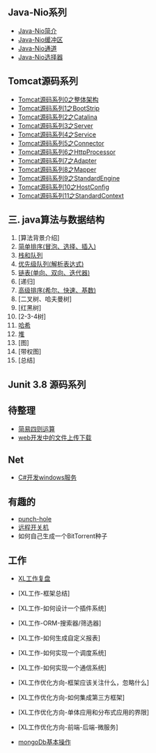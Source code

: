 
## Java-Nio系列
* [Java-Nio简介](./Doc/java基础/JavaNio-简介.md)
* [Java-Nio缓冲区](Doc/java基础/JavaNio-缓冲区.md)
* [Java-Nio通道](Doc/java基础/JavaNio-Channel.md)
* [Java-Nio选择器](Doc/java基础/JavaNio-Selector.md)

## Tomcat源码系列
* [Tomcat源码系列0之整体架构](Doc/tomcat/Tomcat-Structure.md)
* [Tomcat源码系列1之BootStrip](Doc/tomcat/Tomcat-BootStrip.md)
* [Tomcat源码系列2之Catalina](Doc/tomcat/Tomcat-Catalina.md)
* [Tomcat源码系列3之Server](Doc/tomcat/Tomcat-StandardServer.md)
* [Tomcat源码系列4之Service](Doc/tomcat/Tomcat-StandardService.md)
* [Tomcat源码系列5之Connector](Doc/tomcat/Tomcat-Connector.md)
* [Tomcat源码系列6之HttpProcessor](Doc/tomcat/omcat-Connector-Httpprocessor.md)
* [Tomcat源码系列7之Adapter](Doc/tomcat/Tomcat-Adapter.md)
* [Tomcat源码系列8之Mapper](Doc/tomcat/Tomcat-Mapper-MapperListener.md)
* [Tomcat源码系列9之StandardEngine](Doc/tomcat/Tomcat-StandardEngine.md)
* [Tomcat源码系列10之HostConfig](Doc/tomcat/Tomcat-HostConfig.md)
* [Tomcat源码系列11之StandardContext](Doc/tomcat/Tomcat-StandardContext.md)


## 三. java算法与数据结构

1. [算法背景介绍]
2. [简单排序(冒泡、选择、插入)](./Doc/java基础/data_structures_01.md)
3. [栈和队列](./Doc/java基础/data_structures_02.md)
4. [优先级队列(解析表达式)](./Doc/java基础/data_structures_03.md)
5. [链表(单向、双向、迭代器)](./Doc/java基础/data_structures_04.md)
6. [递归]
7. [高级排序(希尔、快速、基数)](./Doc/java基础/data_structures_06.md)
8. [二叉树、哈夫曼树]
9. [红黑树]
10. [2-3-4树]
11. [哈希](./Doc/java基础/data_structures_10.md)
12. [堆](./Doc/java基础/data_structures_11.md)
13. [图]
14. [带权图]
15. [总结]


## Junit 3.8 源码系列

## 待整理
* [简易四则运算](Doc/java基础/java算法与结构-后缀表达式)
* [web开发中的文件上传下载](Doc/Temp/web开发中的文件上传下载.md)

## Net
* [C#开发windows服务](Doc/dotnet/windows-service.md)

## 有趣的


* [punch-hole](Doc/Punch-hole.md)
* [远程开关机](Doc/Temp/远程开关机.md)
* 如何自己生成一个BitTorrent种子

## 工作
* [XL工作复盘](Doc/工作.md)
* [XL工作-框架总结]
* [XL工作-如何设计一个插件系统]
* [XL工作-ORM-搜索器/筛选器]
* [XL工作-如何生成自定义报表]
* [XL工作-如何实现一个调度系统]
* [XL工作-如何实现一个通信系统]

* [XL工作优化方向-框架应该关注什么，忽略什么]
* [XL工作优化方向-如何集成第三方框架]
* [XL工作优化方向-单体应用和分布式应用的界限]
* [XL工作优化方向-前端-后端-微服务]
* [mongoDb基本操作](Doc/Temp/mongoDb.md)

